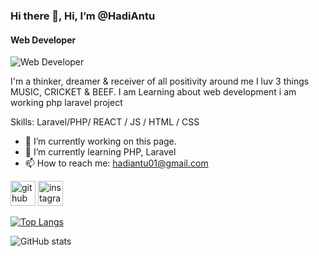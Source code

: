 ### Hi there 👋, Hi, I’m @HadiAntu
#### Web Developer
![Web Developer](https://i.pinimg.com/736x/2a/36/4f/2a364fc879fd1f89d89c67416f1cd479.jpg)

I'm a thinker, dreamer & receiver of all positivity around me I luv 3 things MUSIC, CRICKET & BEEF.
I am Learning about web development 
i am working php laravel project

Skills: Laravel/PHP/ REACT / JS / HTML / CSS

- 🔭 I’m currently working on this page. 
- 🌱 I’m currently learning PHP, Laravel 
- 📫 How to reach me: hadiantu01@gmail.com 


[<img src='https://cdn.jsdelivr.net/npm/simple-icons@3.0.1/icons/github.svg' alt='github' height='40'>](https://github.com/https://github.com/HadiAntu)  [<img src='https://cdn.jsdelivr.net/npm/simple-icons@3.0.1/icons/instagram.svg' alt='instagram' height='40'>](https://www.instagram.com/instagram/hadi_antu/)  

[![Top Langs](https://github-readme-stats.vercel.app/api/top-langs/?username=https://github.com/HadiAntu)](https://github.com/anuraghazra/github-readme-stats)

![GitHub stats](https://github-readme-stats.vercel.app/api?username=https://github.com/HadiAntu&show_icons=true)  

